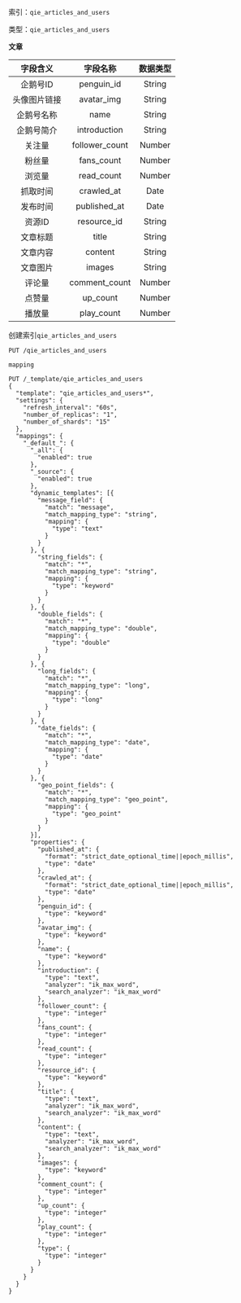 索引：`qie_articles_and_users`

类型：`qie_articles_and_users`

**文章**

| 字段含义 | 字段名称 | 数据类型 |
| :---: | :---: | :---: |
| 企鹅号ID | penguin\_id | String |
| 头像图片链接 | avatar\_img | String |
| 企鹅号名称 | name | String |
| 企鹅号简介 | introduction | String |
| 关注量 | follower\_count | Number |
| 粉丝量 | fans\_count | Number |
| 浏览量 | read\_count | Number |
| 抓取时间 | crawled\_at | Date |
| 发布时间 | published\_at | Date |
| 资源ID | resource_id | String |
| 文章标题 | title | String |
| 文章内容 | content | String |
| 文章图片 | images | String |
| 评论量 | comment_count | Number |
| 点赞量 | up_count | Number |
| 播放量 | play_count | Number |

创建索引`qie_articles_and_users`

```
PUT /qie_articles_and_users
```

`mapping`

```
PUT /_template/qie_articles_and_users
{
  "template": "qie_articles_and_users*",
  "settings": {
    "refresh_interval": "60s",
    "number_of_replicas": "1",
    "number_of_shards": "15"
  },
  "mappings": {
    "_default_": {
      "_all": {
        "enabled": true
      },
      "_source": {
        "enabled": true
      },
      "dynamic_templates": [{
        "message_field": {
          "match": "message",
          "match_mapping_type": "string",
          "mapping": {
            "type": "text"
          }
        }
      }, {
        "string_fields": {
          "match": "*",
          "match_mapping_type": "string",
          "mapping": {
            "type": "keyword"
          }
        }
      }, {
        "double_fields": {
          "match": "*",
          "match_mapping_type": "double",
          "mapping": {
            "type": "double"
          }
        }
      }, {
        "long_fields": {
          "match": "*",
          "match_mapping_type": "long",
          "mapping": {
            "type": "long"
          }
        }
      }, {
        "date_fields": {
          "match": "*",
          "match_mapping_type": "date",
          "mapping": {
            "type": "date"
          }
        }
      }, {
        "geo_point_fields": {
          "match": "*",
          "match_mapping_type": "geo_point",
          "mapping": {
            "type": "geo_point"
          }
        }
      }],
      "properties": {
        "published_at": {
          "format": "strict_date_optional_time||epoch_millis",
          "type": "date"
        },
        "crawled_at": {
          "format": "strict_date_optional_time||epoch_millis",
          "type": "date"
        },
        "penguin_id": {
          "type": "keyword"
        },
        "avatar_img": {
          "type": "keyword"
        },
        "name": {
          "type": "keyword"
        },
        "introduction": {
          "type": "text",
          "analyzer": "ik_max_word",
          "search_analyzer": "ik_max_word"
        },
        "follower_count": {
          "type": "integer"
        },
        "fans_count": {
          "type": "integer"
        },
        "read_count": {
          "type": "integer"
        },
        "resource_id": {
          "type": "keyword"
        },
        "title": {
          "type": "text",
          "analyzer": "ik_max_word",
          "search_analyzer": "ik_max_word"
        },
        "content": {
          "type": "text",
          "analyzer": "ik_max_word",
          "search_analyzer": "ik_max_word"
        },
        "images": {
          "type": "keyword"
        },
        "comment_count": {
          "type": "integer"
        },
        "up_count": {
          "type": "integer"
        },
        "play_count": {
          "type": "integer"
        },
        "type": {
          "type": "integer"
        }
      }
    }
  }
}
```



